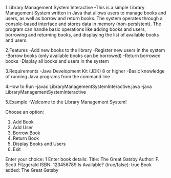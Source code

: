 1.Library Management System Interactive
-This is a simple Library Management System written in Java that allows users to manage books and users, as well as borrow and return books. The system operates through a console-based interface and stores data in memory (non-persistent). The program can handle basic operations like adding books and users, borrowing and returning books, and displaying the list of available books and users.

2.Features
-Add new books to the library
-Register new users in the system
-Borrow books (only available books can be borrowed)
-Return borrowed books
-Display all books and users in the system

3.Requirements
-Java Development Kit (JDK) 8 or higher
-Basic knowledge of running Java programs from the command line

4.How to Run
-javac LibraryManagementSystemInteractive.java
-java LibraryManagementSystemInteractive

5.Example
-Welcome to the Library Management System!

Choose an option:
1. Add Book
2. Add User
3. Borrow Book
4. Return Book
5. Display Books and Users
6. Exit

Enter your choice: 1
Enter book details:
Title: The Great Gatsby
Author: F. Scott Fitzgerald
ISBN: 123456789
Is Available? (true/false): true
Book added: The Great Gatsby
